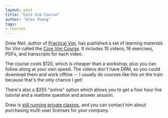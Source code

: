 ```yaml
---
layout: post
title: "Core Vim Course"
author: "Alex Young"
tags: 
- courses
---
```


Drew Neil, author of [Practical Vim](http://pragprog.com/book/dnvim/practical-vim), has published a set of learning materials for Vim called the [Core Vim Course](http://vimcasts.org/training/core-vim-course/).  It includes 10 videos, 16 exercises, PDFs, and transcripts for each video.

The course costs $120, which is cheaper than a workshop, plus you can follow along at your own speed.  The videos don't have DRM, so you could download them and work offline -- I usually do courses like this on the train because that's the only chance I get!

There's also a $255 "online" option which allows you to get a four hour live tutorial and a realtime question and answer session.

Drew is [still running private classes](http://vimcasts.org/training/private/), and you can contact him about purchasing multi-user licenses for your company.


